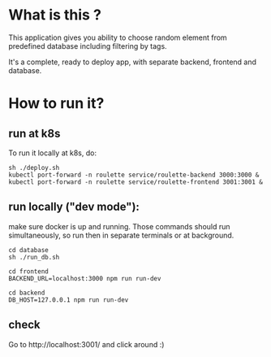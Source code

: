 # What is this ?

This application gives you ability to choose random element
from predefined database including filtering by tags.

It's a complete, ready to deploy app, with separate backend,
frontend and database.

# How to run it?
## run at k8s
To run it locally at k8s, do:
```
sh ./deploy.sh
kubectl port-forward -n roulette service/roulette-backend 3000:3000 &
kubectl port-forward -n roulette service/roulette-frontend 3001:3001 &
```

## run locally ("dev mode"):
make sure docker is up and running. Those commands should run simultaneously, 
so run then in separate terminals or at background. 
```
cd database
sh ./run_db.sh
```

```
cd frontend 
BACKEND_URL=localhost:3000 npm run run-dev 
```

```
cd backend
DB_HOST=127.0.0.1 npm run run-dev  
```

## check
Go to http://localhost:3001/ and click around :)